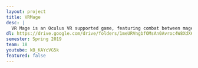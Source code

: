 ```yaml
---
layout: project
title: VRMage
desc: |
  VR Mage is an Oculus VR supported game, featuring combat between mages by conjuring powerful spells through combining basic elements.
dl: https://drive.google.com/drive/folders/1meURVngbfOMsAn0Avroc4W8XdX6UMVBv?usp=sharing
semester: Spring 2019
team: 18
youtube: kB_KAYcVG5k
featured: false
---
```

